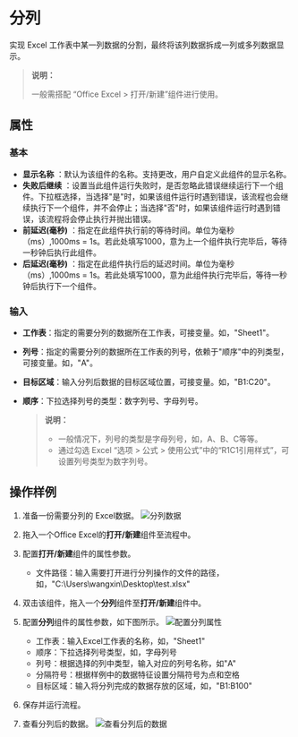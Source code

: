 # 分列
实现 Excel 工作表中某一列数据的分割，最终将该列数据拆成一列或多列数据显示。

> **说明：**
> 
> 一般需搭配 “Office Excel > 打开/新建”组件进行使用。


## 属性

### 基本
- **显示名称** ：默认为该组件的名称。支持更改，用户自定义此组件的显示名称。
- **失败后继续** ：设置当此组件运行失败时，是否忽略此错误继续运行下一个组件。下拉框选择，当选择"是"时，如果该组件运行时遇到错误，该流程也会继续执行下一个组件，并不会停止；当选择"否"时，如果该组件运行时遇到错误，该流程将会停止执行并抛出错误。
- **前延迟(毫秒)** ：指定在此组件执行前的等待时间。单位为毫秒（ms）,1000ms = 1s。若此处填写1000，意为上一个组件执行完毕后，等待一秒钟后执行此组件。
- **后延迟(毫秒)** ：指定在此组件执行后的延迟时间。单位为毫秒（ms）,1000ms = 1s。若此处填写1000，意为此组件执行完毕后，等待一秒钟后执行下一个组件。

### 输入
- **工作表**：指定的需要分列的数据所在工作表，可接变量。如，"Sheet1"。
- **列号**：指定的需要分列的数据所在工作表的列号，依赖于"顺序"中的列类型，可接变量。如，"A"。
- **目标区域**：输入分列后数据的目标区域位置，可接变量。如，"B1:C20"。
- **顺序**：下拉选择列号的类型：数字列号、字母列号。

  >**说明：**
  >- 一般情况下，列号的类型是字母列号，如，A、B、C等等。
  >- 通过勾选 Excel “选项 > 公式 > 使用公式”中的“R1C1引用样式”，可设置列号类型为数字列号。

## 操作样例

1. 准备一份需要分列的 Excel数据。
   ![分列数据](https://docimages.blob.core.chinacloudapi.cn/images/Activities/excelcolumndata20201217.png)

2. 拖入一个Office Excel的**打开/新建**组件至流程中。
3. 配置**打开/新建**组件的属性参数。

   - 文件路径：输入需要打开进行分列操作的文件的路径，如，"C:\Users\wangxin\Desktop\test.xlsx"
4. 双击该组件，拖入一个**分列**组件至**打开/新建**组件中。
5. 配置**分列**组件的属性参数，如下图所示。
   ![配置分列属性](https://docimages.blob.core.chinacloudapi.cn/images/Activities/excelcolumn20201217.png)

   - 工作表：输入Excel工作表的名称，如，"Sheet1"
   - 顺序：下拉选择列号类型，如，字母列号
   - 列号：根据选择的列中类型，输入对应的列号名称，如"A"
   - 分隔符号：根据样例中的数据特征设置分隔符号为点和空格
   - 目标区域：输入将分列完成的数据存放的区域，如，"B1:B100"
6. 保存并运行流程。
7. 查看分列后的数据。
   ![查看分列后的数据](https://docimages.blob.core.chinacloudapi.cn/images/Activities/excelcolumndataresult20201217.png)